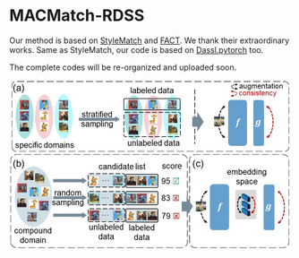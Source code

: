 # MACMatch-RDSS
Our method is based on [StyleMatch](https://github.com/KaiyangZhou/ssdg-benchmark) and [FACT](https://github.com/MediaBrain-SJTU/FACT). We thank their extraordinary works. Same as StyleMatch, our code is based on [Dassl.pytorch](https://github.com/KaiyangZhou/Dassl.pytorch) too.

The complete codes will be re-organized and uploaded soon.

![MACMatch](/macmatch.jpg "MACMatch")

